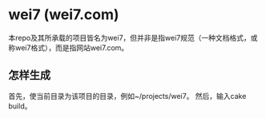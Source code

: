 wei7 (wei7.com)
====

本repo及其所承载的项目皆名为wei7，但并非是指wei7规范（一种文档格式，或称wei7格式），而是指网站wei7.com。

怎样生成
----

首先，使当前目录为该项目的目录，例如~/projects/wei7。
然后，输入cake build。

